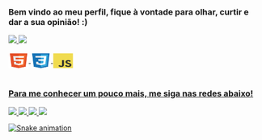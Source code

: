 ### Bem vindo ao meu perfil, fique à vontade para olhar, curtir e dar a sua opinião! :)

<div>
  <a href="https://github.com/allandmachado">
  <img height="180em" src="https://github-readme-stats.vercel.app/api?username=allandmachado&show_icons=true&theme=tokyonight&include_all_commits=true&count_private=true"/>
  <img height="180em" src="https://github-readme-stats.vercel.app/api/top-langs/?username=allandmachado&layout=compact&langs_count=6&theme=tokyonight"/>
</div>
<div style="display: inline_block"><br>    
  <img align="center" alt="Js" height="30" width="40" src="https://raw.githubusercontent.com/devicons/devicon/master/icons/html5/html5-original.svg">
  <img align="center" alt="Js" height="30" width="40" src="https://raw.githubusercontent.com/devicons/devicon/master/icons/css3/css3-original.svg">
  <img align="center" alt="Js" height="30" width="40" src="https://raw.githubusercontent.com/devicons/devicon/master/icons/javascript/javascript-original.svg">
</div>
     
<br>

### Para me conhecer um pouco mais, me siga nas redes abaixo!

<div>
  <a href="https://www.linkedin.com/in/allan-machado-012951265/" target="_blank"> <img src="https://img.shields.io/badge/LinkedIn-0077B5?style=for-the-badge&logo=linkedin&logoColor=white"</a>
  <a href="https://www.instagram.com/allanmachad0/" target="_blank"> <img src="https://img.shields.io/badge/Instagram-E4405F?style=for-the-badge&logo=instagram&logoColor=white"</a>
  <a href="https://www.facebook.com/allandmachado" target="_blank"> <img src="https://img.shields.io/badge/Facebook-1877F2?style=for-the-badge&logo=facebook&logoColor=white"</a>
  <a href="mailto:allanmachadodev@gmail.com"  target="_blank"> <img src="https://img.shields.io/badge/-Gmail-%23333?style=for-the-badge&logo=gmail&logoColor=white"</a>

  ![Snake animation](https://github.com/allandmachado/allandmachado/blob/output/github-contribution-grid-snake.svg)

</div>
